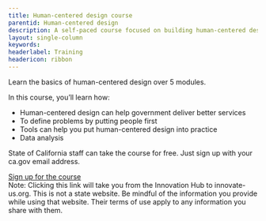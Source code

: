 ```yaml
---
title: Human-centered design course
parentid: Human-centered design
description: A self-paced course focused on building human-centered design skills
layout: single-column
keywords: 
headerlabel: Training
headericon: ribbon
---
```


<p class="text-lead">Learn the basics of human-centered design over 5 modules.</p>

In this course, you’ll learn how:

* Human-centered design can help government deliver better services
* To define problems by putting people first
* Tools can help you put human-centered design into practice
* Data analysis

State of California staff can take the course for free. Just sign up with your ca.gov email address.

<div id="isa-cta">
 <a class="btn-primary featured-btn external-link" href="https://innovate-us.org/partner/calacademy" target="_blank"><span>Sign up for the course</span></a>

 <div class="note-div">Note: Clicking this link will take you from the Innovation Hub to innovate-us.org. This is not a state website. Be mindful of the information you provide while using that website. Their terms of use apply to any information you share with them.</div>
</div>
